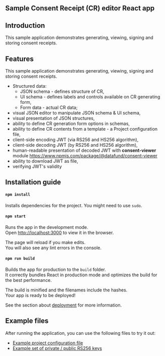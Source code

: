 ## Sample Consent Receipt (CR) editor React app

Introduction
-----------------------
This sample application demonstrates generating, viewing, signing and storing consent receipts.



Features
-----------------------
This sample application demonstrates generating, viewing, signing and storing consent receipts.

* Structured data: 
    * JSON schema - defines structure of CR,
    * UI schema - defines labels and controls available on CR generating form,
    * Form data - actual CR data; 
* visual JSON editor to manipulate JSON schema & UI schema,
* visual presentation of JSON structures,
* ability to define CR generation form options in schemas,
* ability to define CR contents from a template - a Project configuration file,
* client-side encoding JWT (via RS256 and HS256 algorithm),
* client-side decoding JWT (by RS256 and HS256 algorithm), 
* human-readable presentation of decoded JWT with **consent-viewer** module <https://www.npmjs.com/package/@datafund/consent-viewer> 
* ability to download JWT as file,
* verifying JWT's validity


Installation guide
-----------------------

#### `npm install`

Installs dependencies for the project. You might need to use `sudo`.

#### `npm start`

Runs the app in the development mode.<br>
Open [http://localhost:3000](http://localhost:3000) to view it in the browser.

The page will reload if you make edits.<br>
You will also see any lint errors in the console.

#### `npm run build`

Builds the app for production to the `build` folder.<br>
It correctly bundles React in production mode and optimizes the build for the best performance.

The build is minified and the filenames include the hashes.<br>
Your app is ready to be deployed!

See the section about [deployment](https://facebook.github.io/create-react-app/docs/deployment) for more information.

## Example files

After running the application, you can use the following files to try it out:

- [Example project configuration file](./example_files/CR_project_config_demo_w_formdata_larger_w_timestamp.json)
- [Example set of private / public RS256 keys](./example_files/private_and_public_key.txt)